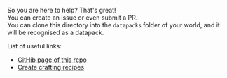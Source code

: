 
So you are here to help? That's great!  
You can create an issue or even submit a PR.  
You can clone this directory into the `datapacks` folder of your world, and it will be recognised as a datapack.

List of useful links:
- [GitHib page of this repo](https://github.com/Skyball2000/mc-betterpack)
- [Create crafting recipes](https://crafting.thedestruc7i0n.ca/)
